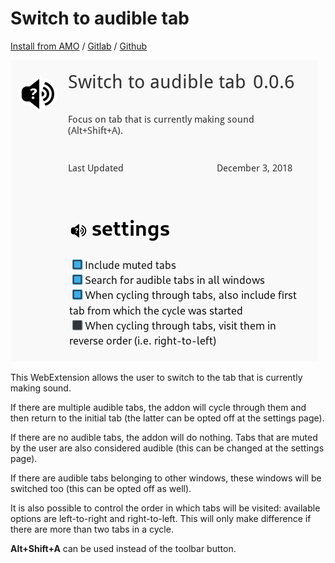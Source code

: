 # Switch to audible tab

[Install from AMO](https://addons.mozilla.org/en-US/firefox/addon/switch-to-audible-tab/) / [Gitlab](https://gitlab.com/klntsky/switch-to-audible-tab) / [Github](https://github.com/8084/switch-to-audible-tab)

![preview](screenshot.png)

This WebExtension allows the user to switch to the tab that is currently making sound.

If there are multiple audible tabs, the addon will cycle through them and then return to the initial tab (the latter can be opted off at the settings page).

If there are no audible tabs, the addon will do nothing. Tabs that are muted by the user are also considered audible (this can be changed at the settings page).

If there are audible tabs belonging to other windows, these windows will be switched too (this can be opted off as well).

It is also possible to control the order in which tabs will be visited: available options are left-to-right and right-to-left. This will only make difference if there are more than two tabs in a cycle.

**Alt+Shift+A** can be used instead of the toolbar button.
